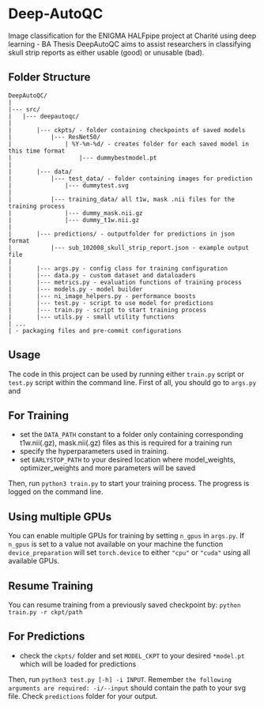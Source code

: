 # Deep-AutoQC
Image classification for the ENIGMA HALFpipe project at Charité  using deep learning - BA Thesis
DeepAutoQC aims to assist researchers in classifying skull strip reports as either usable (good) or unusable (bad).

## Folder Structure
````
DeepAutoQC/
|
|--- src/
|   |--- deepautoqc/
|
|       |--- ckpts/ - folder containing checkpoints of saved models
|           |--- ResNet50/
|               | %Y-%m-%d/ - creates folder for each saved model in this time format
|                   |--- dummybestmodel.pt
|
|       |--- data/
|           |--- test_data/ - folder containing images for prediction
|               |--- dummytest.svg
|
|           |--- training_data/ all t1w, mask .nii files for the training process
|               |--- dummy_mask.nii.gz
|               |--- dummy_t1w.nii.gz
|
|       |--- predictions/ - outputfolder for predictions in json format
|           |--- sub_102008_skull_strip_report.json - example output file
|
|       |--- args.py - config class for training configuration
|       |--- data.py - custom dataset and dataloaders
|       |--- metrics.py - evaluation functions of training process
|       |--- models.py - model builder
|       |--- ni_image_helpers.py - performance boosts
|       |--- test.py - script to use model for predictions
|       |--- train.py - script to start training process
|       |--- utils.py - small utility functions
| ...
| - packaging files and pre-commit configurations
````

## Usage
The code in this project can be used by running either `train.py` script or `test.py` script within the command line.
First of all, you should go to `args.py` and
## For Training
* set the `DATA_PATH` constant to a folder only containing corresponding t1w.nii(.gz), mask.nii(.gz) files as this is required for a training run
* specify the hyperparameters used in training.
* set `EARLYSTOP_PATH` to your desired location where model_weights, optimizer_weights and more parameters will be saved

Then, run `python3 train.py` to start your training process. The progress is logged on the command line.

## Using multiple GPUs
You can enable multiple GPUs for training by setting `n_gpus` in `args.py`. If `n_gpus` is set to a value not available on your machine the function `device_preparation` will set `torch.device` to either `"cpu"` or `"cuda"` using all available GPUs.

## Resume Training
You can resume training from a previously saved checkpoint by:
`python train.py -r ckpt/path`

## For Predictions
* check the `ckpts/` folder and set `MODEL_CKPT` to your desired `*model.pt` which will be loaded for predictions

Then, run `python3 test.py [-h] -i INPUT`. Remember `the following arguments are required: -i/--input` should contain the path to your svg file.
Check `predictions` folder for your output.

